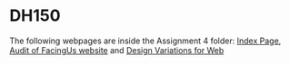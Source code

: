 # DH150

The following webpages are inside the Assignment 4 folder:
[Index Page](https://izuberi.github.io/DH150/assignment4/index.html),
[Audit of FacingUs website](https://izuberi.github.io/DH150/assignment4/Audit.pdf) and
[Design Variations for Web](https://izuberi.github.io/DH150/assignment4/assignment4-color-IRAJZUBERI.html)

